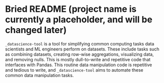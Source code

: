 # Bried README (project name is currently a placeholder, and will be changed later)

`_datascience-tool` is a tool for simplifying common computing tasks data scientists and ML engineers perform on datasets. These include tasks such as combining datasets, creating row-wise aggregations, visualizing data, and removing nulls. This is mostly dull-to-write and repetitive code that interfaces with Pandas. This routine data manipulation code is repetitive and tedious to write, and `_datascience-tool` aims to automate these common data manipulation tasks.

